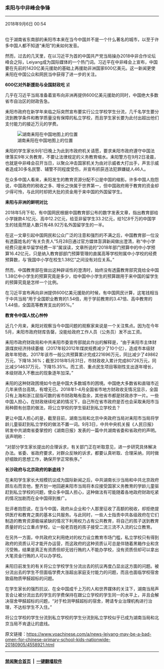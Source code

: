 ### 耒阳与中非峰会争锋
------------------------

<div class="published">
 <span class="date" title="中国时间">
  <time datetime="2018-09-06T00:54:16+08:00">
   2018年9月6日 00:54
  </time>
 </span>
</div>
<br/>
<div class="wsw">
 <p>
  位于湖南省东南部的耒阳市本来在当今中国并不是一个什么著名的城市，以至于许多中国人都不知道“耒阳”的耒如何发音。
 </p>
 <p>
  然而，过去的几天里，在以习近平为首的中国共产党当局操办2018中非合作论坛峰会之际，Leiyang成为国际媒体的一个热门词。习近平在中非峰会上宣布，中国要在先前的1420亿美元援助的基础上再援助非洲国家600亿美元。这一新闻更使耒阳在中国公众和网民当中获得了进一步的关注。
 </p>
 <p>
  <strong>
   600亿对外新援助与全国财政吃
  </strong>
  紧
 </p>
 <p>
  几乎在习近平当局准备着宣布向非洲再提供600亿美元援助的同时，中国绝大多数省市自治区的财政告急。
 </p>
 <p>
  耒阳市政府在新学年来临之际突然宣布要实行公立学校学生分流，几千名学生要分流到教学条件和教学质量没有保障的私立学校，而且学生家长要为此付出超出他们支付能力的接近万元的学费。
 </p>
 <div class="wsw__embed">
  <figure class="media-image js-media-expand">
   <div class="img-wrap">
    <div class="thumb">
     <img alt="湖南耒阳在中国地图上的位置" src="https://gdb.voanews.com/F74AE67C-8625-4108-89EB-FE78C336E0CB_w250_r0_s.jpg"/>
    </div>
    <span class="ico ico-fullscreen ico--media-expand ico--rounded">
    </span>
   </div>
   <figcaption>
    <span class="caption">
     湖南耒阳在中国地图上的位置
    </span>
   </figcaption>
  </figure>
 </div>
 <p>
  耒阳的学生家长9月1日晚上为此到市政府机关请愿，要求耒阳市政府遵守中国法律落实9年义务教育，不要让法律规定的义务教育缩水。耒阳警方在9月2日凌晨，也就是中非峰会召开当日，以聚众冲击国家机关为由对示威者大打出手，声言示威者造成30多名民警、辅警不同程度受伤，并宣布抓获违法犯罪嫌疑人46人。
 </p>
 <p>
  在众多中国人看来，耒阳发生的教育资源分配不公是中国的缩影。许多中国人抱怨说，中国政府的税收之多、增长之快属于世界第一，但中国政府用于教育的资金却少得可怜，与此同时却把大批的资金用于来中国的外国留学生。
 </p>
 <p>
  <strong>
   耒阳与非洲的鲜明对比
  </strong>
 </p>
 <p>
  2018年5月下旬，有中国网民根据中国教育部公布的数字发表文章，指出教育部给小学拨款4.1亿元、高中12.2亿元，给亚非留学生33.2亿元，给1亿8千万的中国学生的钱竟然是人数只有48.92万名外国留学生的一半。
 </p>
 <p>
  在这一文章引起中国网民和公众广泛的注意和强烈的不满之后，中国教育部一位没有透露姓名的“有关负责人”5月28日通过官方媒体澎湃新闻做出澄清，称“中小学经费只是来华留学经费一半”属误读，文章所说的“2018年部门预算中的中小学预算16.42亿元，只是纳入教育部部门预算管理的直属高等学校附属中小学校的经费预算数，与‘我国中小学在校生1.38亿”之间没有对应关系。”
 </p>
 <p>
  然而，中国教育部在做出这种辟谣性的澄清时，始终没有透露教育部究竟给全中国1.38亿中小学生的预算究竟是多少，给中国中小学生的预算跟用于来中国的留学生的预算究竟是怎样一个比例。
 </p>
 <p>
  在习近平宣布再向非洲提供600亿美元援助的时候，有中国网民计算，这笔钱相当于中共当局“用于全国职业教育的1.54倍，用于学前教育的3.47倍、高中教育的1.44倍，全国高等教育支出的95%。”
 </p>
 <p>
  <strong>
   教育令中国人忧心忡忡
  </strong>
 </p>
 <p>
  近几个月来，耒阳对观察当今中国问题的观察家来说是一个关注焦点。因为在今年5月，耒阳市政府财库告罄，没能给政府工作人员（公务员）发不出工资。
 </p>
 <p>
  耒阳市政府财政局和中共耒阳市委宣传部就此作出的解释是，“由于耒阳市主体财源煤炭经济持续萎缩（2017年较2012年煤炭规费减少了10个亿），造成市本级财政年年短收。2017年该市一般公共预算累计完成221696万元，同比减少了49862万元，下降18.36%；截至2018年5月31日，市财政收入累计完成80726万元，同比减少14637万元，下降15.35%。而工资、重点民生项目等刚性支出逐年增长，本级财政入不敷出的现象逐年加深。”
 </p>
 <p>
  耒阳的这种财政困境如今也是中国大多数城市的困境。中国绝大多数省和直辖市近几年来债台高筑，有增无已。2018年1-4月全国省市地方财政收支情况显示，全国只有上海和浙江屈指可数的省市财政略有盈余，其他省市都是财政赤字一片。一些中国人担心，在财政继续吃紧的情况下，自己所在省市政府是否也会采取耒阳市当局种颇有创意的做法，将公立学校的学生驱赶到私立学校去？
 </p>
 <p>
  更让中国人担心的是，截至目前，湖南当局和北京中央政府当局对耒阳市当局将学龄儿童驱赶到私立学校的做法不置一词。9月3日，中共中央机关报《人民日报》转发中共湖南省委掌控的《湖南日报》发表的一篇中共湖南省委和省政府的声明。该声明称：
 </p>
 <p>
  “对部分学生家长提出的合理诉求，有关部门正在听取意见，进一步研究具体解决办法。省委、省政府要求，对群众反映的诉求，都要认真听取、合理采纳，同时做好细致的思想工作，确保开学正常秩序。”
 </p>
 <p>
  <strong>
   长沙政府与北京政府的新底线？
  </strong>
 </p>
 <p>
  在耒阳学生家长大规模抗议成为国际新闻之后，中共湖南长沙当局和中共北京政府顾左右而言他，整齐划一地回避耒阳市当局将本应接受国家义务教育的学龄儿童驱赶到私立学校的问题，使众多中国人担心，这种做法有可能随着各地政府财政吃紧的情况加剧而在全中国得到推广。
 </p>
 <p>
  批评者抱怨说，在当今中国，政府从企业和个人那里征收了高额的税收，却拒绝提供医疗和教育之类的基本公共服务。与此同时，一些人士指责中共各级政府在它们制造的教育资源极端紧缺的情况下利用权力占有公共教育，将自己的孩子送到教育质量好的公立重点学校，让一般老百姓的孩子接受二流三流不入流的公立教育。
 </p>
 <p>
  在另外一方面，中共政府又利用绝对的权力设立教育市场门槛，私立学校只有得到政府的资质认可才能开办运营，而这政府的这种资质认可总是伴随着黑箱作业和贪污受贿，结果是真正有资质但却无钱行贿的人不能办学校，没有资质但却可以拿出大笔资金行贿的人可以办学校。
 </p>
 <p>
  耒阳日前发生的有关将公立学校学生分流出去的抗议再度凸显出这方面的问题。被分流出去的学生不但面临学费大涨超出家庭支付能力的问题，而且也面临学校宿舍致癌物质甲醛超标的问题。
 </p>
 <p>
  在学生家长的强烈抗议、在全中国成千上万的人和世界媒体的关注下，湖南当局声言会让被分流出去的学生的学费保持在跟公立学校的学生同一的水平上，并且会解决宿舍甲醛超标的问题，“对于检测甲醛超标的宿舍，聘请专业治理机构进行治理，不达标学生不入住。”
 </p>
 <p>
  将公立学校的学生分流到私立学校的学生分流到私立学校似乎已成为湖南当局和北京当局不肯退让的底线。
 </p>
</div>

原文链接：https://www.voachinese.com/a/news-leiyang-may-be-a-bad-omen-for-chinese-primary-school-kids-nationwide-20180905/4558921.html


------------------------
#### [禁闻聚合首页](https://github.com/gfw-breaker/banned-news/blob/master/README.md) &nbsp;|&nbsp;  [一键翻墙软件](https://github.com/gfw-breaker/nogfw/blob/master/README.md)
